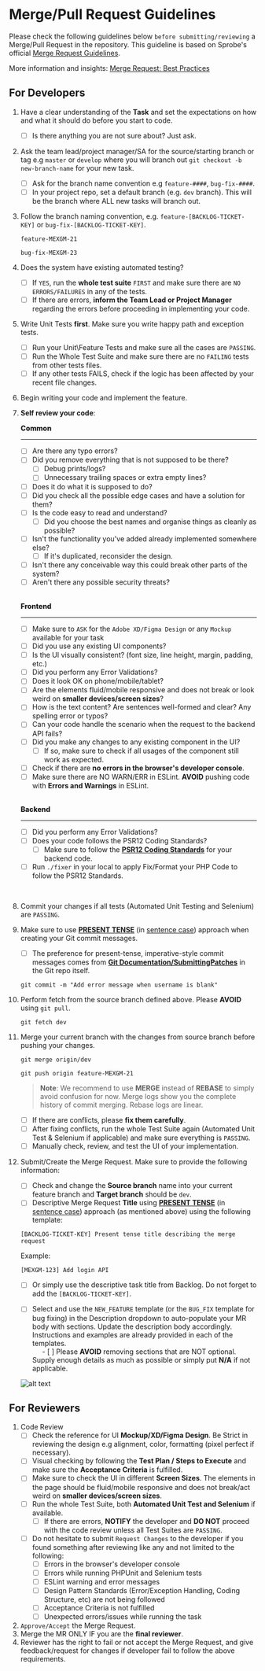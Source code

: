 # Merge/Pull Request Guidelines
Please check the following guidelines below `before submitting/reviewing` a Merge/Pull Request in the repository. This guideline is based on Sprobe's official [Merge Request Guidelines](https://portal.sprobe.ph/en/codingstandards/merge-request-guidelines).

More information and insights: [Merge Request: Best Practices](https://www.metridev.com/metrics/merge-request-best-practices-for-code-integration/)

## For Developers
1. Have a clear understanding of the **Task** and set the expectations on how and what it should do before you start to code.   
    - [ ] Is there anything you are not sure about? Just ask.

2. Ask the team lead/project manager/SA for the source/starting branch or tag e.g `master` or `develop` where you will branch out `git checkout -b new-branch-name` for your new task.   
    - [ ] Ask for the branch name convention e.g `feature-####`, `bug-fix-####`.  
    - [ ] In your project repo, set a default branch (e.g. `dev` branch). This will be the branch where ALL new tasks will branch out.

3. Follow the branch naming convention, e.g. `feature-[BACKLOG-TICKET-KEY]` or `bug-fix-[BACKLOG-TICKET-KEY]`.
    ```
    feature-MEXGM-21
    ```

    ```
    bug-fix-MEXGM-23
    ```

4. Does the system have existing automated testing?    
    - [ ] If `YES`, run the **whole test suite** `FIRST` and make sure there are `NO ERRORS/FAILURES` in any of the tests.    
    - [ ] If there are errors, **inform the Team Lead or Project Manager** regarding the errors before proceeding in implementing your code.

5. Write Unit Tests **first**. Make sure you write happy path and exception tests.  
    - [ ] Run your Unit\Feature Tests and make sure all the cases are `PASSING`.     
    - [ ] Run the Whole Test Suite and make sure there are no `FAILING` tests from other tests files.   
    - [ ] If any other tests FAILS, check if the logic has been affected by your recent file changes.     

6. Begin writing your code and implement the feature.

7. <b>Self review your code</b>:

    <strong style="font-size: 1em; font-weight: 800">Common</strong>
    <hr/>

    - [ ] Are there any typo errors?  
    - [ ] Did you remove everything that is not supposed to be there?     
        - [ ] Debug prints/logs?
        - [ ] Unnecessary trailing spaces or extra empty lines?     
    - [ ] Does it do what it is supposed to do?   
    - [ ] Did you check all the possible edge cases and have a solution for them?     
    - [ ] Is the code easy to read and understand?
        - [ ] Did you choose the best names and organise things as cleanly as possible?      
    - [ ] Isn't the functionality you've added already implemented somewhere else? 
        - [ ] If it's duplicated, reconsider the design.     
    - [ ] Isn't there any conceivable way this could break other parts of the system?     
    - [ ] Aren't there any possible security threats?     
    <br/>

    <strong style="font-size: 1em; font-weight: 800">Frontend</strong>
    <hr/>

    - [ ] Make sure to `ASK` for the `Adobe XD/Figma Design` or any `Mockup` available for your task  
    - [ ] Did you use any existing UI components?     
    - [ ] Is the UI visually consistent? (font size, line height, margin, padding, etc.)    
    - [ ] Did you perform any Error Validations?   
    - [ ] Does it look OK on phone/mobile/tablet?     
    - [ ] Are the elements fluid/mobile responsive and does not break or look weird on **smaller devices/screen sizes**?     
    - [ ] How is the text content? Are sentences well-formed and clear? Any spelling error or typos?  
    - [ ] Can your code handle the scenario when the request to the backend API fails?    
    - [ ] Did you make any changes to any existing component in the UI?   
        - [ ] If so, make sure to check if all usages of the component still work as expected.    
    - [ ] Check if there are **no errors in the browser's developer console**.    
    - [ ] Make sure there are NO WARN/ERR in ESLint. **AVOID** pushing code with **Errors and Warnings** in ESLint.    
    <br/>

    <strong style="font-size: 1em; font-weight: 800">Backend</strong>
    <hr/>

    - [ ] Did you perform any Error Validations?   
    - [ ] Does your code follows the PSR12 Coding Standards?      
        - [ ] Make sure to follow the <a href="https://www.php-fig.org/psr/psr-12/">**PSR12 Coding Standards**</a> for your backend code.   
    - [ ] Run `./fixer` in your local to apply Fix/Format your PHP Code to follow the PSR12 Standards.    
<br/>

8. Commit your changes if all tests (Automated Unit Testing and Selenium) are `PASSING`. 

9. Make sure to use <u>**PRESENT TENSE**</u> (in [sentence case](https://writer.com/blog/sentence-case/#:~:text=When%20you%20use%20sentence%20case,you%20would%20a%20regular%20sentence.)) approach when creating your Git commit messages.  
    - [ ] The preference for present-tense, imperative-style commit messages comes from [**Git Documentation/SubmittingPatches**](https://git.kernel.org/pub/scm/git/git.git/tree/Documentation/SubmittingPatches?h=v2.36.1#n181) in the Git repo itself.

    ```
    git commit -m "Add error message when username is blank"
    ```
    

10. Perform fetch from the source branch defined above. Please <b>**AVOID**</b> using `git pull`.

    ```
    git fetch dev 
    ```

11. Merge your current branch with the changes from source branch before pushing your changes.

    ```
    git merge origin/dev
    ```
    ```
    git push origin feature-MEXGM-21
    ```

    > **Note**: We recommend to use **MERGE** instead of **REBASE** to simply avoid confusion for now. Merge logs show you the complete history of commit merging. Rebase logs are linear. 

    - [ ] If there are conflicts, please **fix them carefully**.  
    - [ ] After fixing conflicts, run the whole Test Suite again (Automated Unit Test & Selenium if applicable) and make sure everything is `PASSING`.  
    - [ ] Manually check, review, and test the UI of your implementation.  

12. Submit/Create the Merge Request. Make sure to provide the following information:   
    - [ ] Check and change the **Source branch** name into your current feature branch and **Target branch** should be `dev`.  
    - [ ] Descriptive Merge Request **Title** using <u>**PRESENT TENSE**</u> (in [sentence case](https://writer.com/blog/sentence-case/#:~:text=When%20you%20use%20sentence%20case,you%20would%20a%20regular%20sentence.)) approach (as mentioned above) using the following template: 
    
    ```    
    [BACKLOG-TICKET-KEY] Present tense title describing the merge request
    ```
    Example:
    ```    
    [MEXGM-123] Add login API
    ```
    - [ ] Or simply use the descriptive task title from Backlog. Do not forget to add the `[BACKLOG-TICKET-KEY]`.

    - [ ] Select and use the `NEW_FEATURE` template (or the `BUG_FIX` template for bug fixing) in the Description dropdown to auto-populate your MR body with sections. Update the description body accordingly. Instructions and examples are already provided in each of the templates.    
&nbsp;&nbsp;&nbsp;&nbsp;&nbsp;- [ ] Please **AVOID** removing sections that are NOT optional. Supply enough details as much as possible or simply put **N/A** if not applicable.

    ![alt text](.gitlab/image.png)



## For Reviewers

1. Code Review  
    - [ ] Check the reference for UI **Mockup/XD/Figma Design**. Be Strict in reviewing the design e.g alignment, color, formatting (pixel perfect if necessary).     
    - [ ] Visual checking by following the **Test Plan / Steps to Execute** and make sure the **Acceptance Criteria** is fulfilled.    
    - [ ] Make sure to check the UI in different **Screen Sizes**. The elements in the page should be fluid/mobile responsive and does not break/act weird on **smaller devices/screen sizes**.   
    - [ ] Run the whole Test Suite, both **Automated Unit Test and Selenium** if available.   
        - [ ] If there are errors, **NOTIFY** the developer and **DO NOT** proceed with the code review unless all Test Suites are `PASSING`.   
    - [ ] Do not hesitate to submit `Request Changes` to the developer if you found something after reviewing like any and not limited to the following:   
        - [ ] Errors in the browser's developer console   
        - [ ] Errors while running PHPUnit and Selenium tests      
        - [ ] ESLint warning and error messages     
        - [ ] Design Pattern Standards (Error/Exception Handling, Coding Structure, etc) are not being followed     
        - [ ] Acceptance Criteria is not fulfilled      
        - [ ] Unexpected errors/issues while running the task 

2. `Approve/Accept` the Merge Request.
3. Merge the MR ONLY IF you are the **final reviewer**.
4. Reviewer has the right to fail or not accept the Merge Request, and give feedback/request for changes if developer fail to follow the above requirements.
